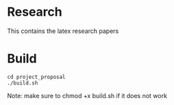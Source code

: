# Research
This contains the latex research papers

# Build
```
cd project_proposal
./build.sh
```
Note: make sure to chmod +x build.sh if it does not work

